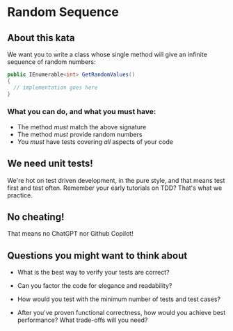 # Random Sequence

## About this kata

We want you to write a class whose single method will give an infinite sequence of random numbers:

```csharp
public IEnumerable<int> GetRandomValues()
{
  // implementation goes here
}

```

### What you can do, and what you must have:

- The method *must* match the above signature
- The method *must* provide random numbers
- You *must* have tests covering *all* aspects of your code

## We need unit tests!

We're hot on test driven development, in the pure style, and that means test first and test often. Remember your early tutorials on TDD? That's what we practice.

## No cheating!

That means no ChatGPT nor Github Copilot!

## Questions you might want to think about

* What is the best way to verify your tests are correct?

* Can you factor the code for elegance and readability?

* How would you test with the minimum number of tests and test cases?

* After you've proven functional correctness, how would you achieve best performance? What trade-offs will you need?

